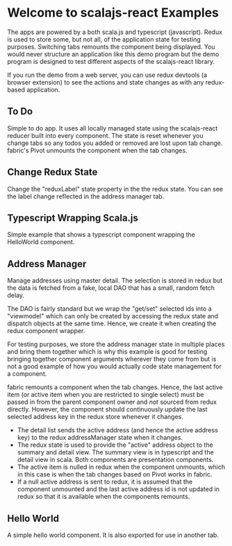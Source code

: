 # Welcome to scalajs-react Examples

The apps are powered by a both scala.js and typescript (javascript). Redux is
used to store some, but not all, of the application state for testing
purposes. Switching tabs remounts the component being displayed. You would never
structure an application like this demo program but the demo program is designed
to test different aspects of the scalajs-react library.

If you run the demo from a web server, you can use redux devtools (a browser
extension) to see the actions and state changes as with any redux-based
application.

## To Do
Simple to do app. It uses all locally managed state using the scalajs-react
reducer built into every component. The state is reset whenever you change tabs
so any todos you added or removed are lost upon tab change. fabric's Pivot
unmounts the component when the tab changes.

## Change Redux State
Change the "reduxLabel" state property in the the redux state. You can see the
label change reflected in the address manager tab.

## Typescript Wrapping Scala.js
Simple example that shows a typescript component wrapping the HelloWorld
component.

## Address Manager
Manage addresses using master detail. The selection is stored in redux but the
data is fetched from a fake, local DAO that has a small, random fetch delay.

The DAO is fairly standard but we wrap the "get/set" selected ids into a
"viewmodel" which can only be created by accessing the redux state and dispatch
objects at the same time. Hence, we create it when creating the redux component
wrapper.

For testing purposes, we store the address manager state in multiple places and
bring them together which is why this example is good for testing bringing
together component arguments wherever they come from but is not a good example
of how you would actually code state management for a component.

fabric remounts a component when the tab changes. Hence, the last active item
(or active item when you are restricted to single select) must be passed in from
the parent component owner and *not* sourced from redux directly. However, the
component should continuously update the last selected address key in the redux
store whenever it changes.

* The detail list sends the active address (and hence the active address key) to
  the redux addressManager state when it changes.
* The redux state is used to provide the "active" address object to the summary
  and detail view. The summary view is in typescript and the detail view in
  scala. Both components are presentation components.
* The active item is nulled in redux when the component unmounts, which in this
  case is when the tab changes based on Pivot works in fabric.
* If a null active address is sent to redux, it is assumed that the component
  unmounted and the last active address id is not updated in redux so that it is
  available when the components remounts.

## Hello World
A simple hello world component. It is also exported for use in another tab.
